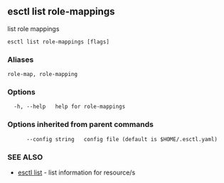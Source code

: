 ## esctl list role-mappings

list role mappings

```
esctl list role-mappings [flags]
```

### Aliases

```
role-map, role-mapping
```

### Options

```
  -h, --help   help for role-mappings
```

### Options inherited from parent commands

```
      --config string   config file (default is $HOME/.esctl.yaml)
```

### SEE ALSO

* [esctl list](esctl_list.md)	 - list information for resource/s

